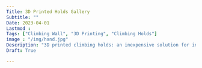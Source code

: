```yaml
---
Title: 3D Printed Holds Gallery
Subtitle: ""
Date: 2023-04-01
Lastmod : 
Tags: ["Climbing Wall", "3D Printing", "Climbing Holds"]
image : "/img/hand.jpg"
Description: "3D printed climbing holds: an inexpensive solution for interesting climbing holds."
Draft: True

---
```

